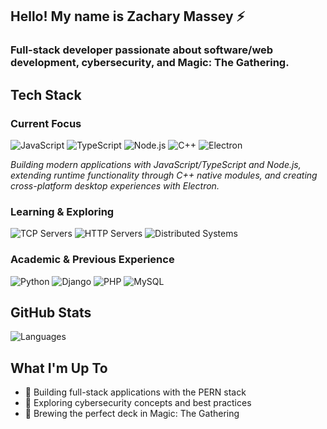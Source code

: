 ## Hello! My name is Zachary Massey ⚡
### Full-stack developer passionate about software/web development, cybersecurity, and Magic: The Gathering.

## Tech Stack 

### Current Focus 
![JavaScript](https://img.shields.io/badge/-JavaScript-F7DF1E?style=for-the-badge&logo=javascript&logoColor=black)
![TypeScript](https://img.shields.io/badge/-TypeScript-3178C6?style=for-the-badge&logo=typescript&logoColor=white)
![Node.js](https://img.shields.io/badge/-Node.js-339933?style=for-the-badge&logo=node.js&logoColor=white)
![C++](https://img.shields.io/badge/-C++-00599C?style=for-the-badge&logo=c%2B%2B&logoColor=white)
![Electron](https://img.shields.io/badge/-Electron-47848F?style=for-the-badge&logo=electron&logoColor=white)

*Building modern applications with JavaScript/TypeScript and Node.js, extending runtime functionality through C++ native modules, and creating cross-platform desktop experiences with Electron.*

### Learning & Exploring
![TCP Servers](https://img.shields.io/badge/-TCP%20Servers-FF6B6B?style=flat-square&logo=router&logoColor=white)
![HTTP Servers](https://img.shields.io/badge/-HTTP%20Servers-4ECDC4?style=flat-square&logo=fastapi&logoColor=white)
![Distributed Systems](https://img.shields.io/badge/-Distributed%20Systems-45B7D1?style=flat-square&logo=docker&logoColor=white)


### Academic & Previous Experience
![Python](https://img.shields.io/badge/-Python-3776AB?style=flat-square&logo=python&logoColor=white)
![Django](https://img.shields.io/badge/-Django-092E20?style=flat-square&logo=django&logoColor=white)
![PHP](https://img.shields.io/badge/-PHP-777BB4?style=flat-square&logo=php&logoColor=white)
![MySQL](https://img.shields.io/badge/-MySQL-4479A1?style=flat-square&logo=mysql&logoColor=white)

## GitHub Stats
![Languages](https://github-readme-stats.vercel.app/api/top-langs/?username=yourusername&layout=pie&theme=radical&hide_border=true)

## What I'm Up To 
- 🌙 Building full-stack applications with the PERN stack
- 🌙 Exploring cybersecurity concepts and best practices
- 🌙 Brewing the perfect deck in Magic: The Gathering
